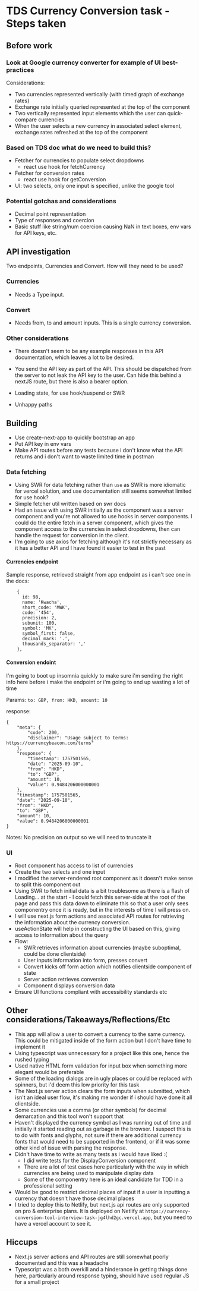 # TDS Currency Conversion task - Steps taken

## Before work 

### Look at Google currency converter for example of UI best-practices
Considerations:
- Two currencies represented vertically (with timed graph of exchange rates)
- Exchange rate initially queried represented at the top of the component
- Two vertically represented input elements which the user can quick-compare currencies
- When the user selects a new currency in associated select element, exchange rates refreshed at the top of the component

### Based on TDS doc what do we need to build this?

- Fetcher for currencies to populate select dropdowns
    - react use hook for fetchCurrency
- Fetcher for conversion rates
    - react use hook for getConversion
- UI: two selects, only one input is specified, unlike the google tool

### Potential gotchas and considerations
- Decimal point representation
- Type of responses and coercion
- Basic stuff like string/num coercion causing NaN in text boxes, env vars for API keys, etc.

## API investigation

Two endpoints, Currencies and Convert. How will they need to be used?

### Currencies
- Needs a Type input.

### Convert
- Needs from, to and amount inputs. This is a single currency conversion.

### Other considerations

- There doesn't seem to be any example responses in this API documentation, which leaves a lot to be desired.
- You send the API key as part of the API. This should be dispatched from the server to not leak the API key to the user. Can hide this behind a nextJS route, but there is also a bearer option.

- Loading state, for use hook/suspend or SWR
- Unhappy paths

## Building

- Use create-next-app to quickly bootstrap an app
- Put API key in env vars
- Make API routes before any tests because i don't know what the API returns and i don't want to waste limited time in postman

### Data fetching

- Using SWR for data fetching rather than `use` as SWR is more idiomatic for vercel solution, and use documentation still seems somewhat limited for use hook?
- Simple fetcher util written based on swr docs
- Had an issue with using SWR initially as the component was a server component and you're not allowed to use hooks in server components. I could do the entire fetch in a server component, which gives the component access to the currencies in select dropdowns, then can handle the request for conversion in the client.
- I'm going to use axios for fetching although it's not strictly necessary as it has a better API and I have found it easier to test in the past

#### Currencies endpoint

Sample response, retrieved straight from app endpoint as i can't see one in the docs:
```
    {
      id: 98,
      name: 'Kwacha',
      short_code: 'MWK',
      code: '454',
      precision: 2,
      subunit: 100,
      symbol: 'MK',
      symbol_first: false,
      decimal_mark: '.',
      thousands_separator: ','
    },

```

#### Conversion endoint

I'm going to boot up insomnia quickly to make sure i'm sending the right info here before i make the endpoint or i'm going to end up wasting a lot of time

Params:
`to: GBP, from: HKD, amount: 10`

response:

```
{
	"meta": {
		"code": 200,
		"disclaimer": "Usage subject to terms: https://currencybeacon.com/terms"
	},
	"response": {
		"timestamp": 1757501565,
		"date": "2025-09-10",
		"from": "HKD",
		"to": "GBP",
		"amount": 10,
		"value": 0.9484206000000001
	},
	"timestamp": 1757501565,
	"date": "2025-09-10",
	"from": "HKD",
	"to": "GBP",
	"amount": 10,
	"value": 0.9484206000000001
}
```

Notes: No precision on output so we will need to truncate it

### UI

- Root component has access to list of currencies
- Create the two selects and one input
- I modified the server-rendered root component as it doesn't make sense to split this component out
- Using SWR to fetch initial data is a bit troublesome as there is a flash of Loading... at the start - I could fetch this server-side at the root of the page and pass this data down to eliminate this so that a user only sees componentry once it is ready, but in the interests of time I will press on.
- I will use next.js form actions and associated API routes for retrieving the information about the currency conversion.
- useActionState will help in constructing the UI based on this, giving access to information about the query
- Flow:
    - SWR retrieves information about currencies (maybe suboptimal, could be done clientside)
    - User inputs information into form, presses convert
    - Convert kicks off form action which notifies clientside component of state
    - Server action retrieves conversion
    - Component displays conversion data
- Ensure UI functions compliant with accessibility standards etc


## Other considerations/Takeaways/Reflections/Etc
- This app will allow a user to convert a currency to the same currency. This could be mitigated inside of the form action but I don't have time to implement it
- Using typescript was unnecessary for a project like this one, hence the rushed typing
- Used native HTML form validation for input box when something more elegant would be preferable
- Some of the loading dialogs are in ugly places or could be replaced with spinners, but i'd deem this low priority for this task
- The Next.js server action clears the form inputs when submitted, which isn't an ideal user flow, it's making me wonder if i should have done it all clientside.
- Some currencies use a comma (or other symbols) for decimal demarcation and this tool won't support that
- Haven't displayed the currency symbol as I was running out of time and initially it started reading out as garbage in the browser. I suspect this is to do with fonts and glyphs, not sure if there are additional currency fonts that would need to be supported in the frontend, or if it was some other kind of issue with parsing the response.
- Didn't have time to write as many tests as i would have liked :(
    - I did write tests for the DisplayConversion component 
    - There are a lot of test cases here particularly with the way in which currencies are being used to manipulate display data
    - Some of the componentry here is an ideal candidate for TDD in a professional setting
- Would be good to restrict decimal places of input if a user is inputting a currency that doesn't have those decimal places
- I tried to deploy this to Netlify, but next.js api routes are only supported on pro & enterprise plans. It is deployed on Netlify at `https://currency-conversion-tool-interview-task-jg4lhd2gc.vercel.app`, but you need to have a vercel account to see it.

## Hiccups
- Next.js server actions and API routes are still somewhat poorly documented and this was a headache
- Typescript was a both overkill and a hinderance in getting things done here, particularly around response typing, should have used regular JS for a small project
